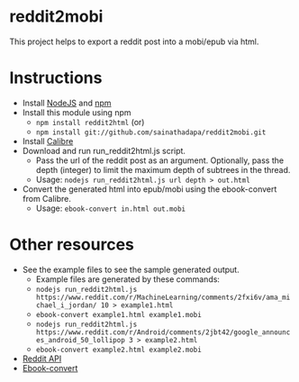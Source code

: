 reddit2mobi
===========

This project helps to export a reddit post into a mobi/epub via html.

# Instructions
- Install [NodeJS](http://nodejs.org/) and [npm](https://www.npmjs.com/)
- Install this module using npm
	- `npm install reddit2html` (or)
	- `npm install git://github.com/sainathadapa/reddit2mobi.git`
- Install [Calibre](http://calibre-ebook.com/download)
- Download and run run_reddit2html.js script. 
	- Pass the url of the reddit post as an argument. Optionally, pass the depth (integer) to limit the maximum depth of subtrees in the thread.
  - Usage: `nodejs run_reddit2html.js url depth > out.html`
- Convert the generated html into epub/mobi using the ebook-convert from Calibre.
  - Usage: `ebook-convert in.html out.mobi`

# Other resources
- See the example files to see the sample generated output.
  - Example files are generated by these commands:
  -  `nodejs run_reddit2html.js https://www.reddit.com/r/MachineLearning/comments/2fxi6v/ama_michael_i_jordan/ 10 > example1.html`
  -  `ebook-convert example1.html example1.mobi`
  -  `nodejs run_reddit2html.js https://www.reddit.com/r/Android/comments/2jbt42/google_announces_android_50_lollipop 3 > example2.html`
  -  `ebook-convert example2.html example2.mobi`
- [Reddit API](https://www.reddit.com/dev/api#GET_comments_{article})
- [Ebook-convert](http://manual.calibre-ebook.com/cli/ebook-convert.html)
